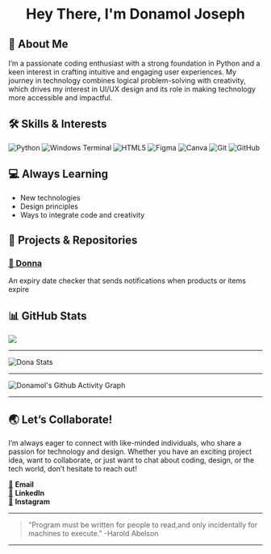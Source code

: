 <h1 align="center">Hey There, I'm Donamol Joseph</h1>

<h2> 💫 About Me </h2>


<p>I’m a passionate coding enthusiast with a strong foundation in Python and a keen interest in crafting intuitive and engaging user experiences. My journey in technology combines logical problem-solving with creativity, which drives my interest in UI/UX design and its role in making technology more accessible and impactful.</p>

<h2>🛠️ Skills & Interests</h2>

![Python](https://img.shields.io/badge/python-3670A0?style=for-the-badge&logo=python&logoColor=ffdd54) ![Windows Terminal](https://img.shields.io/badge/Windows%20Terminal-%234D4D4D.svg?style=for-the-badge&logo=windows-terminal&logoColor=white) ![HTML5](https://img.shields.io/badge/html5-%23E34F26.svg?style=for-the-badge&logo=html5&logoColor=white) ![Figma](https://img.shields.io/badge/figma-%23F24E1E.svg?style=for-the-badge&logo=figma&logoColor=white) ![Canva](https://img.shields.io/badge/Canva-%2300C4CC.svg?style=for-the-badge&logo=Canva&logoColor=white) ![Git](https://img.shields.io/badge/git-%23F05033.svg?style=for-the-badge&logo=git&logoColor=white) ![GitHub](https://img.shields.io/badge/github-%23121011.svg?style=for-the-badge&logo=github&logoColor=white)

<h2>💻 Always Learning</h2> 

- New technologies
- Design principles
- Ways to integrate code and creativity


<h2>🌟 Projects & Repositories</h2> 

 ### [🚀 Donna](https://github.com/Donamol-Joseph/Donna)

<p>An expiry date checker that sends notifications when products or items expire</p> 




## 📊 GitHub Stats

![](https://github-readme-stats.vercel.app/api/top-langs/?username=Donamol-Joseph&theme=nightowl&hide_border=false&include_all_commits=false&count_private=false&layout=compact)

---


![Dona Stats](https://github-readme-stats.vercel.app/api?username=Donamol-Joseph&theme=nightowl&hide_border=false&include_all_commits=false&count_private=false)

---

![Donamol's Github Activity Graph](https://github-readme-activity-graph.vercel.app/graph?username=Donamol-Joseph&theme=nightowl&height=300)



---

## 🌏 Let’s Collaborate!  

<p>I’m always eager to connect with like-minded individuals, who share a passion for technology and design. Whether you have an exciting project idea, want to collaborate, or just want to chat about coding, design, or the tech world, don’t hesitate to reach out!  </p>

<div align='left'>
  
  [📩](https://mail.google.com/mail/?view=cm&fs=1&to=donajoseph272006@gmail.com) **Email**   
  [💼](https://linkedin.com/in/donamoljoseph) **LinkedIn**  
  [📸](https://instagram.com/_dona_joseph__) **Instagram**   

</div>

---
>"Program must be written for people to read,and only incidentally for machines to execute."
>-Harold Abelson

---

<!-- Proudly created with GPRM ( https://gprm.itsvg.in ) -->
